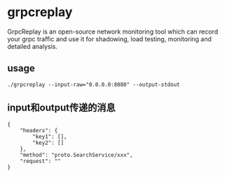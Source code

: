 # grpcreplay
GrpcReplay is an open-source network monitoring tool which can record your grpc traffic and use it for shadowing, load testing, monitoring and detailed analysis.

## usage
```
./grpcreplay --input-raw="0.0.0.0:8080" --output-stdout
```

## input和output传递的消息
```
{
	"headers": {
		"key1": [],
		"key2": []
	},
	"method": "proto.SearchService/xxx",
	"request": ""
}
```